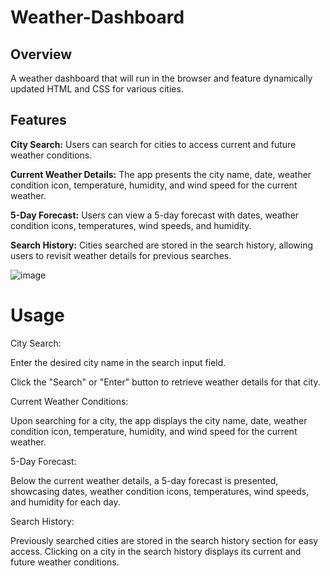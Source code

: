 # Weather-Dashboard

## Overview

A weather dashboard that will run in the browser and feature dynamically updated HTML and CSS for various cities.

## Features

**City Search:** Users can search for cities to access current and future weather conditions.

**Current Weather Details:** The app presents the city name, date, weather condition icon, temperature, humidity, and wind speed for the current weather.

**5-Day Forecast:** Users can view a 5-day forecast with dates, weather condition icons, temperatures, wind speeds, and humidity.

**Search History:** Cities searched are stored in the search history, allowing users to revisit weather details for previous searches.

![image](https://github.com/CoralDarling/Weather-Dashboard/assets/109124878/3743ce94-f038-49d1-8d50-39b9dd7ae532)


# Usage

City Search:

Enter the desired city name in the search input field.

Click the "Search" or "Enter" button to retrieve weather details for that city.


Current Weather Conditions:

Upon searching for a city, the app displays the city name, date, weather condition icon, temperature, humidity, and wind speed for the current weather.


5-Day Forecast:

Below the current weather details, a 5-day forecast is presented, showcasing dates, weather condition icons, temperatures, wind speeds, and humidity for each day.


Search History:

Previously searched cities are stored in the search history section for easy access. Clicking on a city in the search history displays its current and future weather conditions.

